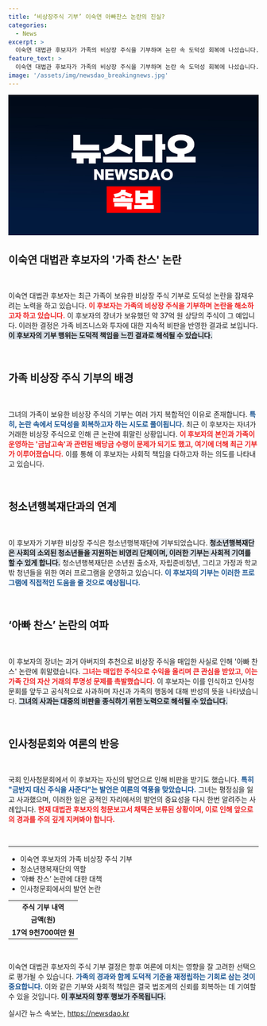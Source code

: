 ```yaml
---
title: ‘비상장주식 기부’ 이숙연 아빠찬스 논란의 진실?
categories:
  - News
excerpt: >
  이숙연 대법관 후보자가 가족의 비상장 주식을 기부하며 논란 속 도덕성 회복에 나섰습니다. 주식 아빠 찬스 논란 속에서의 재산 기부는 수면 아래 감춰진 의도를 드러내는 것일까요? 클릭해 자세한 내용을 확인해 보세요!
feature_text: >
  이숙연 대법관 후보자가 가족의 비상장 주식을 기부하며 논란 속 도덕성 회복에 나섰습니다. 주식 아빠 찬스 논란 속에서의 재산 기부는 수면 아래 감춰진 의도를 드러내는 것일까요? 클릭해 자세한 내용을 확인해 보세요!
image: '/assets/img/newsdao_breakingnews.jpg'
---
```


<p><img src="/assets/img/newsdao_breakingnews.jpg" alt="ranknews 속보" /></p>

<h2 data-ke-size="size26">이숙연 대법관 후보자의 '가족 찬스' 논란</h2>

<p data-ke-size="size16">&nbsp;</p>

<p>이숙연 대법관 후보자는 최근 가족이 보유한 비상장 주식 기부로 도덕성 논란을 잠재우려는 노력을 하고 있습니다. <b><span style="color: #ee2323;">이 후보자는 가족의 비상장 주식을 기부하며 논란을 해소하고자 하고 있습니다.</span></b> 이 후보자의 장녀가 보유했던 약 37억 원 상당의 주식이 그 예입니다. 이러한 결정은 가족 비즈니스와 투자에 대한 지속적 비판을 반영한 결과로 보입니다. <b><span style="background-color: #21538527;">이 후보자의 기부 행위는 도덕적 책임을 느낀 결과로 해석될 수 있습니다.</span></b></p>

<p data-ke-size="size16">&nbsp;</p>

<h2 data-ke-size="size26">가족 비상장 주식 기부의 배경</h2>

<p data-ke-size="size16">&nbsp;</p>

<p>그녀의 가족이 보유한 비상장 주식의 기부는 여러 가지 복합적인 이유로 존재합니다. <b><span style="color: #1a5490;">특히, 논란 속에서 도덕성을 회복하고자 하는 시도로 풀이됩니다.</span></b> 최근 이 후보자는 자녀가 거래한 비상장 주식으로 인해 큰 논란에 휘말린 상황입니다. <b><span style="color: #ee2323;">이 후보자의 본인과 가족이 운영하는 '금남고속'과 관련된 배당금 수령이 문제가 되기도 했고, 여기에 더해 최근 기부가 이루어졌습니다.</span></b> 이를 통해 이 후보자는 사회적 책임을 다하고자 하는 의도를 나타내고 있습니다.</p>

<p data-ke-size="size16">&nbsp;</p>

<h2 data-ke-size="size26">청소년행복재단과의 연계</h2>

<p data-ke-size="size16">&nbsp;</p>

<p>이 후보자가 기부한 비상장 주식은 청소년행복재단에 기부되었습니다. <b><span style="background-color: #21538527;">청소년행복재단은 사회의 소외된 청소년들을 지원하는 비영리 단체이며, 이러한 기부는 사회적 기여를 할 수 있게 합니다.</span></b> 청소년행복재단은 소년원 출소자, 자립준비청년, 그리고 가정과 학교 밖 청년들을 위한 여러 프로그램을 운영하고 있습니다. <b><span style="color: #1a5490;">이 후보자의 기부는 이러한 프로그램에 직접적인 도움을 줄 것으로 예상됩니다.</span></b> </p>

<p data-ke-size="size16">&nbsp;</p>

<h2 data-ke-size="size26">‘아빠 찬스’ 논란의 여파</h2>

<p data-ke-size="size16">&nbsp;</p>

<p>이 후보자의 장녀는 과거 아버지의 추천으로 비상장 주식을 매입한 사실로 인해 '아빠 찬스' 논란에 휘말렸습니다. <b><span style="color: #ee2323;">그녀는 매입한 주식으로 수익을 올리며 큰 관심을 받았고, 이는 가족 간의 자산 거래의 투명성 문제를 촉발했습니다.</span></b> 이 후보자는 이를 인식하고 인사청문회를 앞두고 공식적으로 사과하며 자신과 가족의 행동에 대해 반성의 뜻을 나타냈습니다. <b><span style="background-color: #21538527;">그녀의 사과는 대중의 비판을 종식하기 위한 노력으로 해석될 수 있습니다.</span></b></p>

<p data-ke-size="size16">&nbsp;</p>

<h2 data-ke-size="size26">인사청문회와 여론의 반응</h2>

<p data-ke-size="size16">&nbsp;</p>

<p>국회 인사청문회에서 이 후보자는 자신의 발언으로 인해 비판을 받기도 했습니다. <b><span style="color: #1a5490;">특히 "금반지 대신 주식을 사준다"는 발언은 여론의 역풍을 맞았습니다.</span></b> 그녀는 평정심을 잃고 사과했으며, 이러한 일은 공적인 자리에서의 발언의 중요성을 다시 한번 알려주는 사례입니다. <b><span style="color: #ee2323;">현재 대법관 후보자의 청문보고서 채택은 보류된 상황이며, 이로 인해 앞으로의 경과를 주의 깊게 지켜봐야 합니다.</span></b></p>

<p data-ke-size="size16">&nbsp;</p>

<hr />

<ul>
    <li>이숙연 후보자의 가족 비상장 주식 기부</li>
    <li>청소년행복재단의 역할</li>
    <li>‘아빠 찬스’ 논란에 대한 대책</li>
    <li>인사청문회에서의 발언 논란</li>
</ul>

<table>
    <tr>
        <td style="text-align: center; height: 17px;"><b>주식 기부 내역</b></td>
    </tr>
    <tr>
        <td style="text-align: center; height: 17px;"><b>금액(원)</b></td>
    </tr>
    <tr>
        <td style="text-align: center; height: 17px;"><b>17억 9천700여만 원</b></td>
    </tr>
</table>

<p data-ke-size="size16">&nbsp;</p>

<p>이숙연 대법관 후보자의 주식 기부 결정은 향후 여론에 미치는 영향을 잘 고려한 선택으로 평가될 수 있습니다. <b><span style="color: #1a5490;">가족의 경과와 함께 도덕적 기준을 재정립하는 기회로 삼는 것이 중요합니다.</span></b> 이와 같은 기부와 사회적 책임은 결국 법조계의 신뢰를 회복하는 데 기여할 수 있을 것입니다. <b><span style="background-color: #21538527;">이 후보자의 향후 행보가 주목됩니다.</span></b></p>
실시간 뉴스 속보는, <a href="https://newsdao.kr" rel="dofollow">https://newsdao.kr</a>


